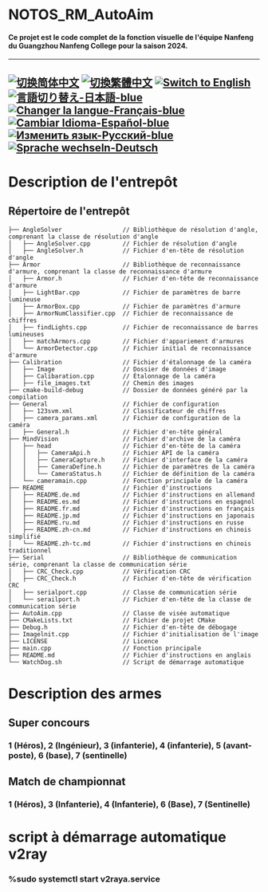 # NOTOS_RM_AutoAim
#### Ce projet est le code complet de la fonction visuelle de l'équipe Nanfeng du Guangzhou Nanfeng College pour la saison 2024.

---
[![切换简体中文](https://img.shields.io/badge/切换语言-简体中文-blue)](https://github.com/lizuju/NOTOS_RM_AutoAim/blob/main/README/README.zh-cn.md)
[![切換繁體中文](https://img.shields.io/badge/切換語言-繁體中文-blue)](https://github.com/lizuju/NOTOS_RM_AutoAim/blob/main/README/README.zh-tc.md)
[![Switch to English](https://img.shields.io/badge/Switch-English-blue)](https://github.com/lizuju/NOTOS_RM_AutoAim/blob/main/README.md)
[![言語切り替え-日本語-blue](https://img.shields.io/badge/言語切り替え-日本語-blue)](https://github.com/lizuju/NOTOS_RM_AutoAim/blob/main/README/README.jp.md)
[![Changer la langue-Français-blue](https://img.shields.io/badge/Changer%20la%20langue-Fran%C3%A7ais-blue)](https://github.com/lizuju/NOTOS_RM_AutoAim/blob/main/README/README.fr.md)
[![Cambiar Idioma-Español-blue](https://img.shields.io/badge/Cambiar%20Idioma-Espa%C3%B1ol-blue)](https://github.com/lizuju/NOTOS_RM_AutoAim/blob/main/README/README.es.md)
[![Изменить язык-Русский-blue](https://img.shields.io/badge/Изменить%20язык-Русский-blue)](https://github.com/lizuju/NOTOS_RM_AutoAim/blob/main/README/README.ru.md)
[![Sprache wechseln-Deutsch](https://img.shields.io/badge/Sprache%20wechseln-Deutsch-blue)](https://github.com/lizuju/NOTOS_RM_AutoAim/blob/main/README/README.de.md)
---

# Description de l'entrepôt

## Répertoire de l'entrepôt
    ├── AngleSolver                 // Bibliothèque de résolution d'angle, comprenant la classe de résolution d'angle
    │   ├── AngleSolver.cpp         // Fichier de résolution d'angle
    │   ├── AngleSolver.h           // Fichier d'en-tête de résolution d'angle
    ├── Armor                       // Bibliothèque de reconnaissance d'armure, comprenant la classe de reconnaissance d'armure
    │   ├── Armor.h                 // Fichier d'en-tête de reconnaissance d'armure
    │   ├── LightBar.cpp            // Fichier de paramètres de barre lumineuse
    │   ├── ArmorBox.cpp            // Fichier de paramètres d'armure
    │   ├── ArmorNumClassifier.cpp  // Fichier de reconnaissance de chiffres
    │   ├── findLights.cpp          // Fichier de reconnaissance de barres lumineuses
    │   ├── matchArmors.cpp         // Fichier d'appariement d'armures
    │   └── ArmorDetector.cpp       // Fichier initial de reconnaissance d'armure
    ├── Calibration                 // Fichier d'étalonnage de la caméra
    │   ├── Image                   // Dossier de données d'image
    │   ├── Calibaration.cpp        // Étalonnage de la caméra
    │   ├── file_images.txt         // Chemin des images
    ├── cmake-build-debug           // Dossier de données généré par la compilation
    ├── General                     // Fichier de configuration
    │   ├── 123svm.xml              // Classificateur de chiffres
    │   ├── camera_params.xml     	// Fichier de configuration de la caméra
    │   ├── General.h               // Fichier d'en-tête général
    ├── MindVision                  // Fichier d'archive de la caméra
    │   ├── head                    // Fichier d'en-tête de la caméra
    │   │   ├── CameraApi.h         // Fichier API de la caméra
    │   │   ├── CameraCapture.h     // Fichier d'interface de la caméra
    │   │   ├── CameraDefine.h      // Fichier de paramètres de la caméra
    │   │   └── CameraStatus.h      // Fichier de définition de la caméra
    │   └── cameramain.cpp          // Fonction principale de la caméra
    ├── README                      // Fichier d'instructions
    │   ├── README.de.md            // Fichier d'instructions en allemand
    │   ├── README.es.md            // Fichier d'instructions en espagnol
    │   ├── README.fr.md            // Fichier d'instructions en français
    │   ├── README.jp.md            // Fichier d'instructions en japonais
    │   ├── README.ru.md            // Fichier d'instructions en russe
    │   ├── README.zh-cn.md         // Fichier d'instructions en chinois simplifié
    │   └── README.zh-tc.md         // Fichier d'instructions en chinois traditionnel
    ├── Serial                      // Bibliothèque de communication série, comprenant la classe de communication série
    │   ├── CRC_Check.cpp           // Vérification CRC
    │   ├── CRC_Check.h             // Fichier d'en-tête de vérification CRC
    │   ├── serialport.cpp          // Classe de communication série
    │   └── serailport.h            // Fichier d'en-tête de la classe de communication série
    ├── AutoAim.cpp                 // Classe de visée automatique
    ├── CMakeLists.txt              // Fichier de projet CMake
    ├── Debug.h                     // Fichier d'en-tête de débogage
    ├── Imagelnit.cpp               // Fichier d'initialisation de l'image
    ├── LICENSE                     // Licence
    ├── main.cpp                    // Fonction principale
    ├── README.md                   // Fichier d'instructions en anglais
    └── WatchDog.sh                 // Script de démarrage automatique


# Description des armes

## Super concours
### 1 (Héros), 2 (Ingénieur), 3 (infanterie), 4 (infanterie), 5 (avant-poste), 6 (base), 7 (sentinelle)

## Match de championnat
### 1 (Héros), 3 (Infanterie), 4 (Infanterie), 6 (Base), 7 (Sentinelle)

# script à démarrage automatique v2ray
### %sudo systemctl start v2raya.service